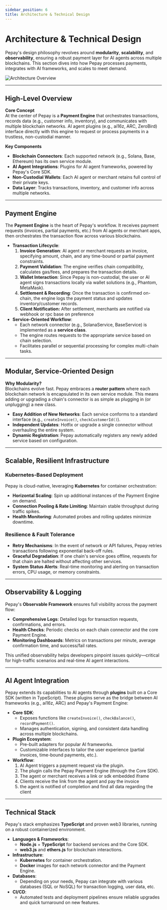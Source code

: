 ```yaml
---
sidebar_position: 6
title: Architecture & Technical Design
---
```


# Architecture & Technical Design

Pepay's design philosophy revolves around **modularity**, **scalability**, and **observability**, ensuring a robust payment layer for AI agents across multiple blockchains. This section dives into how Pepay processes payments, integrates with AI frameworks, and scales to meet demand.

![Architecture Overview](/img/assets/telegram-cloud-photo-size-5-6082329236745605425-y.jpg)

---

## High-Level Overview

**Core Concept**  
At the center of Pepay is a **Payment Engine** that orchestrates transactions, records data (e.g., customer info, inventory), and communicates with multiple blockchain networks. AI agent plugins (e.g., ai16z, ARC, ZeroBird) interface directly with this engine to request or process payments in a trustless, non-custodial manner.

**Key Components**

* **Blockchain Connectors**: Each supported network (e.g., Solana, Base, Ethereum) has its own service module.
* **AI Agent Integrations**: Plugins for AI agent frameworks, powered by Pepay's Core SDK.
* **Non-Custodial Wallets**: Each AI agent or merchant retains full control of their private keys.
* **Data Layer**: Tracks transactions, inventory, and customer info across multiple networks.

---

## Payment Engine

The **Payment Engine** is the heart of Pepay's workflow. It receives payment requests (invoices, partial payments, etc.) from AI agents or merchant apps, then orchestrates the transaction flow across various blockchains.

* **Transaction Lifecycle**:
  1. **Invoice Generation**: AI agent or merchant requests an invoice, specifying amount, chain, and any time-bound or partial payment constraints.
  2. **Payment Validation**: The engine verifies chain compatibility, calculates gas/fees, and prepares the transaction details.
  3. **Wallet Interaction**: Since Pepay is non-custodial, the user or AI agent signs transactions locally via wallet solutions (e.g., Phantom, MetaMask).
  4. **Settlement & Recording**: Once the transaction is confirmed on-chain, the engine logs the payment status and updates inventory/customer records.
  5. **Client Notification:** After settlement, merchants are notified via webhook or rpc base on preference
* **Service-Oriented Workflow**:
  * Each network connector (e.g., SolanaService, BaseService) is implemented as a **service class**.
  * The engine routes requests to the appropriate service based on chain selection.
  * Facilitates parallel or sequential processing for complex multi-chain tasks.

---

## Modular, Service-Oriented Design

**Why Modularity?**  
Blockchains evolve fast. Pepay embraces a **router pattern** where each blockchain network is encapsulated in its own service module. This means adding or upgrading a chain's connector is as simple as plugging in (or unplugging) a new class.

* **Easy Addition of New Networks**: Each service conforms to a standard interface (e.g., `createInvoice()`, `checkCustomerId()`).
* **Independent Updates**: Hotfix or upgrade a single connector without overhauling the entire system.
* **Dynamic Registration**: Pepay automatically registers any newly added service based on configuration.

---

## Scalable, Resilient Infrastructure

### Kubernetes-Based Deployment

Pepay is cloud-native, leveraging **Kubernetes** for container orchestration:

* **Horizontal Scaling**: Spin up additional instances of the Payment Engine on demand.
* **Connection Pooling & Rate Limiting**: Maintain stable throughput during traffic spikes.
* **Health Monitoring**: Automated probes and rolling updates minimize downtime.

### Resilience & Fault Tolerance

* **Retry Mechanisms**: In the event of network or API failures, Pepay retries transactions following exponential back-off rules.
* **Graceful Degradation**: If one chain's service goes offline, requests for that chain are halted without affecting other services.
* **System Status Alerts**: Real-time monitoring and alerting on transaction errors, CPU usage, or memory constraints.

---

## Observability & Logging

Pepay's **Observable Framework** ensures full visibility across the payment flow:

* **Comprehensive Logs**: Detailed logs for transaction requests, confirmations, and errors.
* **Health Checks**: Periodic checks on each chain connector and the core Payment Engine.
* **Monitoring Dashboards**: Metrics on transactions per minute, average confirmation time, and success/fail rates.

This unified observability helps developers pinpoint issues quickly—critical for high-traffic scenarios and real-time AI agent interactions.

---

## AI Agent Integration

Pepay extends its capabilities to AI agents through **plugins** built on a Core SDK (written in TypeScript). These plugins serve as the bridge between AI frameworks (e.g., ai16z, ARC) and Pepay's Payment Engine:

* **Core SDK**:
  * Exposes functions like `createInvoice()`, `checkBalance()`, `recordPayment()`.
  * Manages authentication, signing, and consistent data handling across multiple blockchains.
* **Plugin Ecosystem**:
  * Pre-built adapters for popular AI frameworks.
  * Customizable interfaces to tailor the user experience (partial invoices, time-bound payments, etc.).
* **Workflow**:
  1. AI Agent triggers a payment request via the plugin.
  2. The plugin calls the Pepay Payment Engine (through the Core SDK).
  3. The agent  or merchant receives a link or sdk embedded iframe
  4. Clients receive the link from the agent and pay the invoice
  5. the agent is notified of completion and find all data regarding the client

---

## Technical Stack

Pepay's stack emphasizes **TypeScript** and proven web3 libraries, running on a robust containerized environment.

* **Languages & Frameworks**:
  * **Node.js** + **TypeScript** for backend services and the Core SDK.
  * **web3.js** and **ethers.js** for blockchain interactions.
* **Infrastructure**:
  * **Kubernetes** for container orchestration.
  * **Docker** images for each network connector and the Payment Engine.
* **Databases**:
  * Depending on your needs, Pepay can integrate with various databases (SQL or NoSQL) for transaction logging, user data, etc.
* **CI/CD**:
  * Automated tests and deployment pipelines ensure reliable upgrades and quick turnaround on new features.